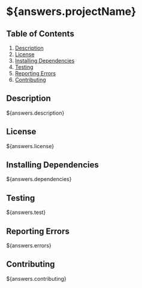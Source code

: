 # ${answers.projectName}

## Table of Contents
1. [Description](#description)
2. [License](#license)
3. [Installing Dependencies](#installing-dependencies)
4. [Testing](#testing)
5. [Reporting Errors](#reporting-errors)
6. [Contributing](#contributing)

## Description
${answers.description}
         
## License
${answers.license}
            
## Installing Dependencies
${answers.dependencies}
            
## Testing
${answers.test}
            
## Reporting Errors
${answers.errors}
            
## Contributing
${answers.contributing}